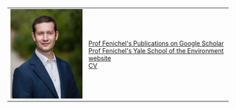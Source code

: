 <!--
<table>
  <tr>
    <td><img src="https://github.com/efenichel/efenichel.github.io/blob/main/fenichel_eli_2023.jpg" alt="head shot" width="200"/></td>
    <td>
      <p><b>Eli P. Fenichel</b></p>
      <p>Knobloch Family Professor of Natural REe source Economics</p>
      <p>Yale University</p>
      <p>Yale School of Environment</p>
      <a href="https://scholar.google.com/citations?user=PTFuF2cAAAAJ&hl=en">Visit Google Scholar for publications</a>
    </td>
  </tr>
</table>


<a href="https://environment.yale.edu/directory/faculty/eli-fenichel"> Prof Fenichel's Yale School of the Environment website</a>

<a href="https://scholar.google.com/citations?user=PTFuF2cAAAAJ&hl=en"> Prof Fenichel's Publications on Google Scholar</a>  

<a href="fenichel_CV.pdf"> CV</a>

![headshot](fenichel_eli_2023_small1.jpg)
-->

|  |  |
|-------|-------------|
| <img src = "fenichel_eli_2023_small1.jpg" width = "200"> | <a href="https://scholar.google.com/citations?user=PTFuF2cAAAAJ&hl=en"> Prof Fenichel's Publications on Google Scholar</a>  <br> <a href="https://environment.yale.edu/directory/faculty/eli-fenichel"> Prof Fenichel's Yale School of the Environment website</a> <br> <a href="fenichel_CV.pdf"> CV</a>
